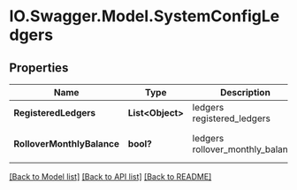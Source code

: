 # IO.Swagger.Model.SystemConfigLedgers
## Properties

Name | Type | Description | Notes
------------ | ------------- | ------------- | -------------
**RegisteredLedgers** | **List&lt;Object&gt;** | ledgers registered_ledgers | [optional] 
**RolloverMonthlyBalance** | **bool?** | ledgers rollover_monthly_balance | [optional] [default to true]

[[Back to Model list]](../README.md#documentation-for-models) [[Back to API list]](../README.md#documentation-for-api-endpoints) [[Back to README]](../README.md)

